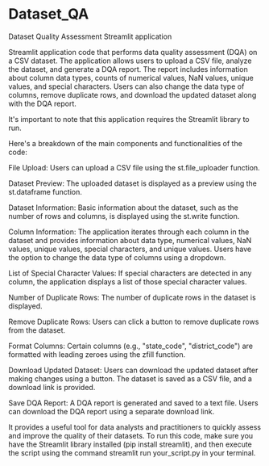 # Dataset_QA
Dataset Quality Assessment Streamlit application 

Streamlit application code that performs data quality assessment (DQA) on a CSV dataset. The application allows users to upload a CSV file, analyze the dataset, and generate a DQA report. The report includes information about column data types, counts of numerical values, NaN values, unique values, and special characters. Users can also change the data type of columns, remove duplicate rows, and download the updated dataset along with the DQA report.

It's important to note that this application requires the Streamlit library to run.

Here's a breakdown of the main components and functionalities of the code:

File Upload: Users can upload a CSV file using the st.file_uploader function.

Dataset Preview: The uploaded dataset is displayed as a preview using the st.dataframe function.

Dataset Information: Basic information about the dataset, such as the number of rows and columns, is displayed using the st.write function.

Column Information: The application iterates through each column in the dataset and provides information about data type, numerical values, NaN values, unique values, special characters, and unique values. Users have the option to change the data type of columns using a dropdown.

List of Special Character Values: If special characters are detected in any column, the application displays a list of those special character values.

Number of Duplicate Rows: The number of duplicate rows in the dataset is displayed.

Remove Duplicate Rows: Users can click a button to remove duplicate rows from the dataset.

Format Columns: Certain columns (e.g., "state_code", "district_code") are formatted with leading zeroes using the zfill function.

Download Updated Dataset: Users can download the updated dataset after making changes using a button. The dataset is saved as a CSV file, and a download link is provided.

Save DQA Report: A DQA report is generated and saved to a text file. Users can download the DQA report using a separate download link.

It provides a useful tool for data analysts and practitioners to quickly assess and improve the quality of their datasets. To run this code, make sure you have the Streamlit library installed (pip install streamlit), and then execute the script using the command streamlit run your_script.py in your terminal.

